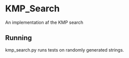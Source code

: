 # KMP_Search
An implementation af the KMP search

## Running 
kmp_search.py runs tests on randomly generated strings.

